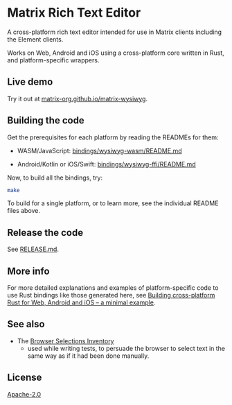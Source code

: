 # Matrix Rich Text Editor

A cross-platform rich text editor intended for use in Matrix clients including
the Element clients.

Works on Web, Android and iOS using a cross-platform core written in Rust,
and platform-specific wrappers.

## Live demo

Try it out at
[matrix-org.github.io/matrix-wysiwyg](https://matrix-org.github.io/matrix-wysiwyg/).

## Building the code

Get the prerequisites for each platform by reading the READMEs for them:

* WASM/JavaScript:
  [bindings/wysiwyg-wasm/README.md](bindings/wysiwyg-wasm/README.md)

* Android/Kotlin or iOS/Swift:
  [bindings/wysiwyg-ffi/README.md](bindings/wysiwyg-ffi/README.md)

Now, to build all the bindings, try:

```bash
make
```

To build for a single platform, or to learn more, see the individual README
files above.

## Release the code

See [RELEASE.md](RELEASE.md).

## More info

For more detailed explanations and examples of platform-specific code to use
Rust bindings like those generated here, see
[Building cross-platform Rust for Web, Android and iOS – a minimal example](https://www.artificialworlds.net/blog/2022/07/06/building-cross-platform-rust-for-web-android-and-ios-a-minimal-example/).

## See also

* The [Browser Selections Inventory](https://gitlab.com/andybalaam/browser-selections)
  - used while writing tests, to persuade the browser to select text in the
  same way as if it had been done manually.

## License

[Apache-2.0](https://www.apache.org/licenses/LICENSE-2.0)

